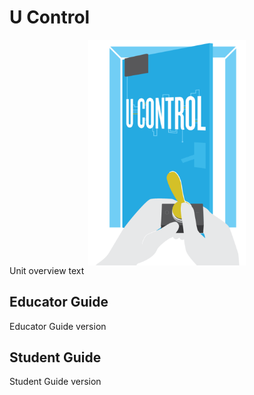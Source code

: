 # U Control
<img src="img/uControl.png" width="50%" style="display: block; margin: auto;" />
Unit overview text

## Educator Guide
Educator Guide version

## Student Guide
Student Guide version
